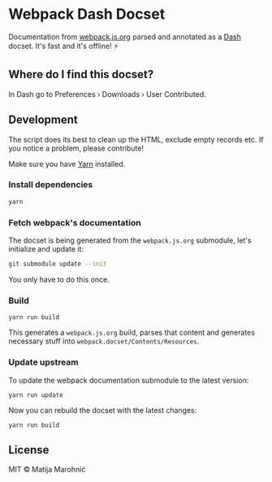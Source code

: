 # Webpack Dash Docset

Documentation from [webpack.js.org](https://webpack.js.org/) parsed and annotated as a [Dash](https://kapeli.com/dash) docset. It's fast and it's offline! :zap:

## Where do I find this docset?

In Dash go to Preferences › Downloads › User Contributed.

## Development

The script does its best to clean up the HTML, exclude empty records etc. If you notice a problem, please contribute!

Make sure you have [Yarn](http://yarnpkg.com/) installed.

### Install dependencies

```sh
yarn
```

### Fetch webpack's documentation

The docset is being generated from the `webpack.js.org` submodule, let's initialize and update it:

```sh
git submodule update --init
```

You only have to do this once.

### Build

```
yarn run build
```

This generates a `webpack.js.org` build, parses that content and generates necessary stuff into `webpack.docset/Contents/Resources`.

### Update upstream

To update the webpack documentation submodule to the latest version:

```
yarn run update
```

Now you can rebuild the docset with the latest changes:

```
yarn run build
```

## License

MIT © Matija Marohnić
